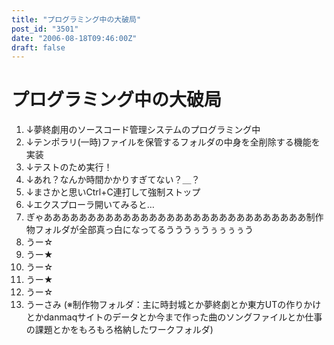 ```yaml
---
title: "プログラミング中の大破局"
post_id: "3501"
date: "2006-08-18T09:46:00Z"
draft: false
---
```


# プログラミング中の大破局

1. ↓夢終劇用のソースコード管理システムのプログラミング中
  2. ↓テンポラリ(一時)ファイルを保管するフォルダの中身を全削除する機能を実装
  3. ↓テストのため実行！
  4. ↓あれ？なんか時間かかりすぎてない？＿？
  5. ↓まさかと思いCtrl+C連打して強制ストップ
  6. ↓エクスプローラ開いてみると…
  7. ぎゃああああああああああああああああああああああああああああああ制作物フォルダが全部真っ白になってるうううぅうぅぅぅぅう
  8. うー☆
  9. うー★
  10. うー☆
  11. うー★
  12. うー☆
  13. うーさみ
(※制作物フォルダ：主に時封城とか夢終劇とか東方UTの作りかけとかdanmaqサイトのデータとか今まで作った曲のソングファイルとか仕事の課題とかをもろもろ格納したワークフォルダ)
